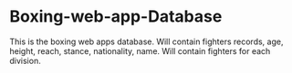 # Boxing-web-app-Database
This is the boxing web apps database. Will contain fighters records, age, height, reach, stance, nationality, name.
Will contain fighters for each division.
